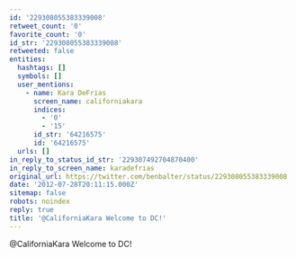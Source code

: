 ```yaml
---
id: '229308055383339008'
retweet_count: '0'
favorite_count: '0'
id_str: '229308055383339008'
retweeted: false
entities:
  hashtags: []
  symbols: []
  user_mentions:
    - name: Kara DeFrias
      screen_name: californiakara
      indices:
        - '0'
        - '15'
      id_str: '64216575'
      id: '64216575'
  urls: []
in_reply_to_status_id_str: '229307492704870400'
in_reply_to_screen_name: karadefrias
original_url: https://twitter.com/benbalter/status/229308055383339008
date: '2012-07-28T20:11:15.000Z'
sitemap: false
robots: noindex
reply: true
title: '@CaliforniaKara Welcome to DC!'
---
```


@CaliforniaKara Welcome to DC!